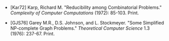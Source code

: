 - [Kar72] Karp, Richard M. "Reducibility among Combinatorial Problems." *Complexity of Computer Computations* (1972): 85-103. Print.

- [GJS76] Garey M.R., D.S. Johnson, and L. Stockmeyer. "Some Simplified NP-complete Graph Problems." *Theoretical Computer Science* 1.3 (1976): 237-67. Print.
